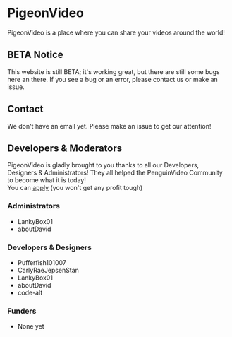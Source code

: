 # PigeonVideo
PigeonVideo is a place where you can share your videos around the world!

## BETA Notice
This website is still BETA; it's working great, but there are still some bugs here an there.
If you see a bug or an error, please contact us or make an issue.

## Contact
We don't have an email yet.
Please make an issue to get our attention!

## Developers & Moderators
PigeonVideo is gladly brought to you thanks to all our Developers, Designers & Administrators! They all helped the PenguinVideo Community to become what it is today!
<br>You can <a href="https://github.com/PigeonVideo/Job-Applying/Issues/New/Choose"> apply</a>
(you won't get any profit tough)

### Administrators
* LankyBox01
* aboutDavid

### Developers & Designers
* Pufferfish101007
* CarlyRaeJepsenStan
* LankyBox01
* aboutDavid
* code-alt

### Funders
* None yet
